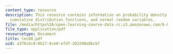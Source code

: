```yaml
---
content_type: resource
description: This resource contains information on probability density functions,
  cumulative distribution functions, and normal random variables.
file: /media/https%3A/open-learning-course-data-rc.s3.amazonaws.com/6-041-probabilistic-systems-analysis-and-applied-probability-spring-2006/a376cbc00b176ce0efd7202248e6bcb7_lec08.pdf
file_type: application/pdf
resourcetype: Document
title: lec08.pdf
uid: a376cbc0-0b17-6ce0-efd7-202248e6bcb7
---
```

